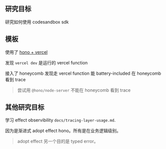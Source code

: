 ## 研究目标

研究如何使用 codesandbox sdk

## 模板

使用了 [hono + vercel](https://hono.dev/docs/getting-started/vercel)

发现 `vercel dev` 是运行的 vercel function

接入了 honeycomb
发现走 vercel function 能 battery-included 在 honeycomb 看到 trace
> 尝试用 `@hono/node-server` 不能在 honeycomb 看到 trace

## 其他研究目标

学习 effect observibility `docs/tracing-layer-usage.md`.

因为是渐进式 adopt effect hono。所有是在业务逻辑级别。

> adopt effect 另一个目的是 typed error。





